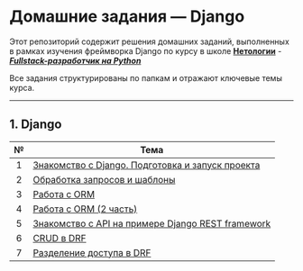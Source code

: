 # Домашние задания — Django

Этот репозиторий содержит решения домашних заданий, выполненных в рамках изучения фреймворка Django по курсу в школе [**Нетологии**](https://netology.ru/) - [***Fullstack-разработчик на Python***](https://netology.ru/programs/fullstack-python-dev)

Все задания структурированы по папкам и отражают ключевые темы курса.

---

## 1. Django

| №   | Тема                                                                                          |
|:---:|-----------------------------------------------------------------------------------------------|
| 1   | [Знакомство с Django. Подготовка и запуск проекта](/tasks/README.md#1-знакомство-с-django)    |
| 2   | [Обработка запросов и шаблоны](/tasks/README.md#2-обработка-запросов-и-шаблоны)               |
| 3   | [Работа с ORM](/tasks/README.md#3-работа-с-orm)                                               |
| 4   | [Работа с ORM (2 часть)](/tasks/README.md#4-работа-с-orm-часть-2)                             |
| 5   | [Знакомство с API на примере Django REST framework](/tasks/README.md#5-знакомство-с-api-django-rest-framework)                                                          |
| 6   | [CRUD в DRF](/tasks/README.md#6-crud)                                                         |
| 7   | [Разделение доступа в DRF](/tasks/README.md#7-django-rest-фильтрация-валидация-аутентификация)|
